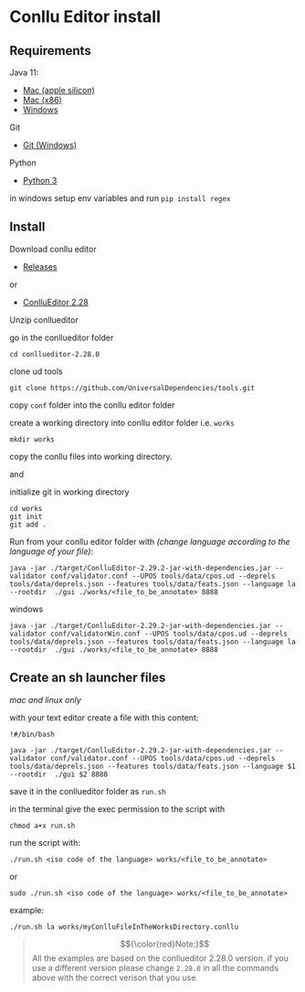 # Conllu Editor install

## Requirements

Java 11:
 - [Mac (apple silicon)](https://www.dropbox.com/scl/fi/xe42zdgp83i5zj9v0tvgd/jdk-11.0.24_macos-aarch64_bin.dmg?rlkey=ole9lxa6v2lynuy6ehu9lc757&dl=1)
 - [Mac (x86)](https://www.dropbox.com/scl/fi/5azycwb7elynbyaj09pfs/jdk-11.0.24_macos-x64_bin.dmg?rlkey=vyqlckklvxwcgn7ff15h3puqd&dl=1)
 - [Windows](https://www.dropbox.com/scl/fi/megwt9ytu6bs71hc4skva/jdk-11.0.24_windows-x64_bin.exe?rlkey=52p5qmn2gcodeerpewpn39cky&dl=1) 

Git
 - [Git (Windows)](https://git-scm.com/downloads/win)

Python
 - [Python 3](https://www.python.org/downloads/)

in windows setup env variables and run ```pip install regex```  

## Install

Download conllu editor
 - [Releases](https://github.com/Orange-OpenSource/conllueditor/releases) 

or

 - [ConlluEditor 2.28](https://github.com/Orange-OpenSource/conllueditor/releases/download/V2.28.0/conllueditor-2.28.0.zip)

Unzip conllueditor

go in the conllueditor folder 
``` 
cd conllueditor-2.28.0
```
clone ud tools
```
git clone https://github.com/UniversalDependencies/tools.git
```

copy ```conf``` folder into the conllu editor folder


create a working directory into conllu editor folder i.e. ```works```
```
mkdir works
```

copy the conllu files into working directory.

and

initialize git in working directory 

```
cd works
git init
git add .
```

 
 

Run from your conllu editor folder with _(change language according to the language of your file)_:

```
java -jar ./target/ConlluEditor-2.29.2-jar-with-dependencies.jar --validator conf/validator.conf --UPOS tools/data/cpos.ud --deprels tools/data/deprels.json --features tools/data/feats.json --language la  --rootdir  ./gui ./works/<file_to_be_annotate> 8888
```

windows 
``` 
java -jar ./target/ConlluEditor-2.29.2-jar-with-dependencies.jar --validator conf/validatorWin.conf --UPOS tools/data/cpos.ud --deprels tools/data/deprels.json --features tools/data/feats.json --language la  --rootdir  ./gui ./works/<file_to_be_annotate> 8888

```

## Create an sh launcher files 
_mac and linux only_

with your text editor create a file with this content:
```
!#/bin/bash

java -jar ./target/ConlluEditor-2.29.2-jar-with-dependencies.jar --validator conf/validator.conf --UPOS tools/data/cpos.ud --deprels tools/data/deprels.json --features tools/data/feats.json --language $1  --rootdir  ./gui $2 8888
```

save it in the conllueditor folder as ```run.sh```

in the terminal give the exec permission to the script with
```
chmod a+x run.sh
```
run the script with:
```
./run.sh <iso code of the language> works/<file_to_be_annotate>
```
or
```
sudo ./run.sh <iso code of the language> works/<file_to_be_annotate>
```
example:
```
./run.sh la works/myConlluFileInTheWorksDirectory.conllu
```


> $${\color{red}Note:}$$ All the examples are based on the conllueditor 2.28.0 version. if you use a different version please change `2.28.0` in all the commands above with the correct verison that you use.



